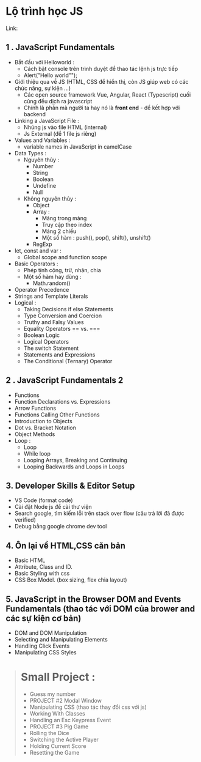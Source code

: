 # Lộ trình học JS
Link:
## 1 . JavaScript Fundamentals
- Bắt đầu với Helloworld :
  - Cách bật console trên trình duyệt để thao tác lệnh js trực tiếp
  - Alert("Hello world"");
- Giới thiệu qua về JS (HTML, CSS để hiển thị, còn JS giúp web có các chức năng, sự kiện ...)
  - Các open source framework Vue, Angular, React (Typescript) cuối cùng đều dịch ra javascript
  - Chính là phần mà người ta hay nó là **front end** - để kết hợp với backend
- Linking a JavaScript File :
  - Nhúng js vào file HTML (internal)
  - Js External (để 1 file js riêng)
- Values and Variables :
  - variable names in JavaScript in camelCase
- Data Types :
  - Nguyên thủy :
      - Number
      - String
      - Boolean
      - Undefine
      - Null
  - Không nguyên thủy :
      - Object
      - Array :
        - Mảng trong mảng
        - Truy cập theo index
        - Mảng 2 chiều
        - Một số hàm : push(), pop(), shift(), unshift()
      - RegExp
- let, const and var :
  - Global scope and function scope
- Basic Operators :
  - Phép tính cộng, trừ, nhân, chia
  - Một số hàm hay dùng :
    - Math.random()
- Operator Precedence
- Strings and Template Literals
- Logical :
  - Taking Decisions if  else Statements
  - Type Conversion and Coercion
  - Truthy and Falsy Values
  - Equality Operators == vs. ===
  - Boolean Logic
  - Logical Operators
  - The switch Statement
  - Statements and Expressions
  - The Conditional (Ternary) Operator
## 2 . JavaScript Fundamentals 2
- Functions
- Function Declarations vs. Expressions
- Arrow Functions
- Functions Calling Other Functions
- Introduction to Objects
- Dot vs. Bracket Notation
- Object Methods
- Loop :
  - Loop
  - While loop
  - Looping Arrays, Breaking and Continuing
  - Looping Backwards and Loops in Loops
## 3. Developer Skills & Editor Setup
- VS Code (format code)
- Cài đặt Node js để cài thư viện
- Search google, tìm kiếm lỗi trên stack over flow (câu trả lời đã được verified)
- Debug bằng google chrome dev tool
## 4. Ôn lại về HTML,CSS căn bản
- Basic HTML
- Attribute, Class and ID.
- Basic Styling with css
- CSS Box Model. (box sizing, flex chia layout)
## 5. JavaScript in the Browser DOM and Events Fundamentals (thao tác với DOM của brower and các sự kiện cơ bản)
- DOM and DOM Manipulation
- Selecting and Manipulating Elements
- Handling Click Events
- Manipulating CSS Styles
 > # Small Project :
 >   - Guess my number
 >   - PROJECT #2 Modal Window
 >   - Manipulating CSS (thao tác thay đổi css với js)
 >   - Working With Classes
 >   - Handling an Esc Keypress Event
 >   - PROJECT #3 Pig Game
 >   - Rolling the Dice
 >   - Switching the Active Player
 >   - Holding Current Score
 >   - Resetting the Game
